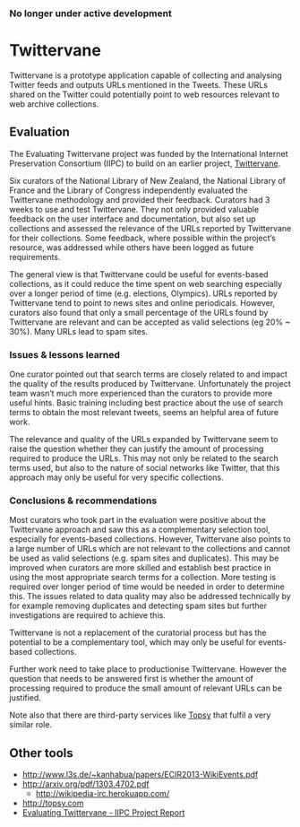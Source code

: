 ### No longer under active development ###

Twittervane
===========

Twittervane is a prototype application capable of collecting and analysing Twitter feeds and outputs URLs mentioned in the Tweets. These URLs shared on the Twitter could potentially point to web resources relevant to web archive collections.

Evaluation
----------
The Evaluating Twittervane project was funded by the International Internet Preservation Consortium (IIPC) to build on an earlier project, [Twittervane](http://netpreserve.org/projects/twittervane). 

Six curators of the National Library of New Zealand, the National Library of France and the Library of Congress independently evaluated the Twittervane methodology and provided their feedback. Curators had 3 weeks to use and test Twittervane. They not only provided valuable feedback on the user interface and documentation, but also set up collections and assessed the relevance of the URLs reported by Twittervane for their collections. Some feedback, where possible within the project’s resource, was addressed while others have been logged as future requirements.

The general view is that Twittervane could be useful for events-based collections, as it could reduce the time spent on web searching especially over a longer period of time (e.g. elections, Olympics). URLs reported by Twittervane tend to point to news sites and online periodicals. However, curators also found that only a small percentage of the URLs found by Twittervane are relevant and can be accepted as valid selections (eg 20% ~ 30%). Many URLs lead to spam sites.

### Issues & lessons learned ###

One curator pointed out that search terms are closely related to and impact the quality of the results produced by Twittervane. Unfortunately the project team wasn’t much more experienced than the curators to provide more useful hints. Basic training including best practice about the use of search terms to obtain the most relevant tweets, seems an helpful area of future work.

The relevance and quality of the URLs expanded by Twittervane seem to raise the question whether they can justify the amount of processing required to produce the URLs. This may not only be related to the search terms used, but also to the nature of social networks like Twitter, that this approach may only be useful for very specific collections.


### Conclusions & recommendations ###

Most curators who took part in the evaluation were positive about the Twittervane approach and saw this as a complementary selection tool, especially for events-based collections. However, Twittervane also points to a large number of URLs which are not relevant to the collections and cannot be used as valid selections (e.g. spam sites and duplicates). This may be improved when curators are more skilled and establish best practice in using the most appropriate search terms for a collection. More testing is required over longer period of time would be needed in order to determine this. The issues related to data quality may also be addressed technically by for example removing duplicates and detecting spam sites but further investigations are required to achieve this.

Twittervane is not a replacement of the curatorial process but has the potential to be a complementary tool, which may only be useful for events-based collections. 

Further work need to take place to productionise Twittervane. However the question that needs to be answered first is whether the amount of processing required to produce the small amount of relevant URLs can be justified. 

Note also that there are third-party services like [Topsy](http://topsy.com/) that fulfil a very similar role.

Other tools
-----------

* http://www.l3s.de/~kanhabua/papers/ECIR2013-WikiEvents.pdf
* http://arxiv.org/pdf/1303.4702.pdf
    * http://wikipedia-irc.herokuapp.com/
* http://topsy.com
* [Evaluating Twittervane - IIPC Project Report](http://www.netpreserve.org/sites/default/files/resources/ProjectFinalReport_Twittervane_Approved.pdf)
